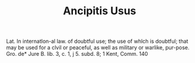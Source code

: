 ---
title: Ancipitis Usus
permalink: "/definitions/ancipitis-usus.html"
body: Lat. In internatlon-al law. of doubtful use; the use of whlch is doubtful; that
  may be used for a clvil or peaceful, as well as military or warlike, pur-pose. Gro.
  de* Jure B. lib. 3, c. 1, j 5. subd. 8; 1 Kent, Comm. 140
published_at: '2018-07-07'
layout: post
---